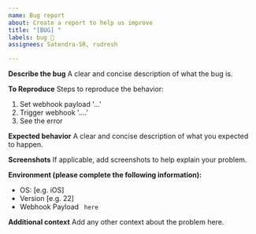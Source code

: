 ```yaml
---
name: Bug report
about: Create a report to help us improve
title: "[BUG] "
labels: bug 🐛
assignees: Satendra-SR, rudresh

---
```


**Describe the bug**
A clear and concise description of what the bug is.

**To Reproduce**
Steps to reproduce the behavior:
1. Set webhook payload '...'
2. Trigger webhook '....'
3. See the error

**Expected behavior**
A clear and concise description of what you expected to happen.

**Screenshots**
If applicable, add screenshots to help explain your problem.

**Environment (please complete the following information):**
 - OS: [e.g. iOS]
 - Version [e.g. 22]
 - Webhook Payload ``` here```

**Additional context**
Add any other context about the problem here.
